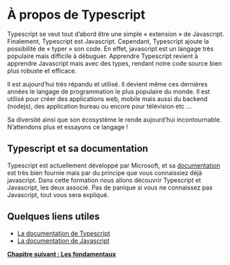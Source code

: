 # À propos de Typescript

Typescript se veut tout d’abord être une simple « extension » de Javascript. Finalement, Typescript est Javascript. Cependant, Typescript ajoute la possibilité de « typer » son code. En effet, javascript est un langage très populaire mais difficile à débuguer. Apprendre Typescript revient à apprendre Javascript mais avec des types, rendant  notre code source bien plus robuste et efficace.

Il est aujourd’hui très répandu et utilisé. Il devient même ces dernières années le langage de programmation le plus populaire du monde. Il est utilisé pour créer des applications web, mobile mais aussi du backend (nodejs), des application bureau ou encore pour télévision etc …

Sa diversité ainsi que son écosystème le rende aujourd’hui incontournable. N’attendons plus et essayons ce langage !

## Typescript et sa documentation

Typescript est actuellement développé par Microsoft, et sa [documentation](https://www.typescriptlang.org/docs/handbook/intro.html) est très bien fournie mais par du principe que vous connaissiez déjà javascript. Dans cette formation nous allons découvrir Typescript et Javascript, les deux associé. Pas de panique si vous ne connaissez pas Javascript, tout vous sera expliqué.

## Quelques liens utiles

- [La documentation de Typescript](https://www.typescriptlang.org/docs/handbook/intro.html)
- [La documentation de Javascript](https://developer.mozilla.org/fr/docs/Web/JavaScript)

[**Chapitre suivant : Les fondamentaux**](./fondation.md)

